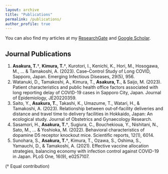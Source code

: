 ```yaml
---
layout: archive
title: "Publications"
permalink: /publications/
author_profile: true
---
```


You can also find my articles at my [ResearchGate](https://www.researchgate.net/profile/Toshiaki-Asakura-2) and [Google Scholar](https://scholar.google.com/citations?user=Qn6IIroAAAAJ&hl=ja&oi=ao).

<!-- Citation style is APA, fetched from google scholar --> 
## Journal Publications
1. **Asakura, T.**†, **Kimura, T.**†, Kurotori, I., Kenichi, K., Hori, M., Hosogawa, M., ... & Tamakoshi, A. (2023). Case–Control Study of Long COVID, Sapporo, Japan. Emerging Infectious Diseases, 29(5), 956.
1. Watanuki, D., Tamakoshi, A., Kimura, T., **Asakura, T.**, & Saijo, M. (2023). Patient characteristics and public health office factors associated with long reporting delay of COVID-19 cases in Sapporo City, Japan. Journal of Epidemiology, JE20220359.
1. Saito, Y., **Asakura, T.**, Takashi, K., Umazume, T., Watari, H., & Tamakoshi, A. (2023). Relationship between out‐of‐facility deliveries and distance and travel time to delivery facilities in Hokkaido, Japan: An ecological study. Journal of Obstetrics and Gynaecology Research.
1. Sasamori, H., **Asakura, T.**†, Sugiura, C., Bouchekioua, Y., Nishitani, N., Sato, M., ... & Yoshioka, M. (2022). Behavioral characteristics of dopamine D5 receptor knockout mice. Scientific reports, 12(1), 6014.
1. Sunohara, S., **Asakura, T.**†, Kimura, T., Ozawa, S., Oshima, S., Yamauchi, D., & Tamakoshi, A. (2021). Effective vaccine allocation strategies, balancing economy with infection control against COVID-19 in Japan. PLoS One, 16(9), e0257107.

(† Equal contribution)

